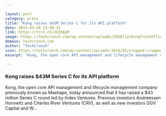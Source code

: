 ```yaml
---

layout: post
category: press
title: "Kong raises $43M Series C for its API platform"
date: 2019-03-28 13:40:31
link: https://tcrn.ch/2U35EpR
image: https://techcrunch.com/wp-content/uploads/2018/12/KongFrontOffice.jpg?w=600
domain: techcrunch.com
author: "TechCrunch"
icon: https://techcrunch.com/wp-content/uploads/2015/02/cropped-cropped-favicon-gradient.png?w=180
excerpt: "Kong, the open core API management and lifecycle management company previously known as Mashape, today announced that it has raised a $43 million Series C round led by Index Ventures. Previous investors Andreessen Horowitz and Charles River Ventures (CRV), as well as new investors GGV Capital and W…"

---
```


### Kong raises $43M Series C for its API platform

Kong, the open core API management and lifecycle management company previously known as Mashape, today announced that it has raised a $43 million Series C round led by Index Ventures. Previous investors Andreessen Horowitz and Charles River Ventures (CRV), as well as new investors GGV Capital and W…